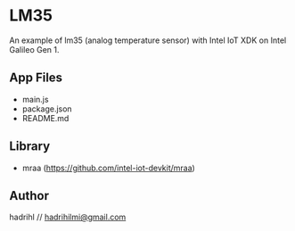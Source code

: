 LM35
====
An example of lm35 (analog temperature sensor) with Intel IoT XDK on Intel Galileo Gen 1. 

App Files
---------
* main.js
* package.json
* README.md

Library
-------
* mraa (https://github.com/intel-iot-devkit/mraa)

Author
------
hadrihl // hadrihilmi@gmail.com